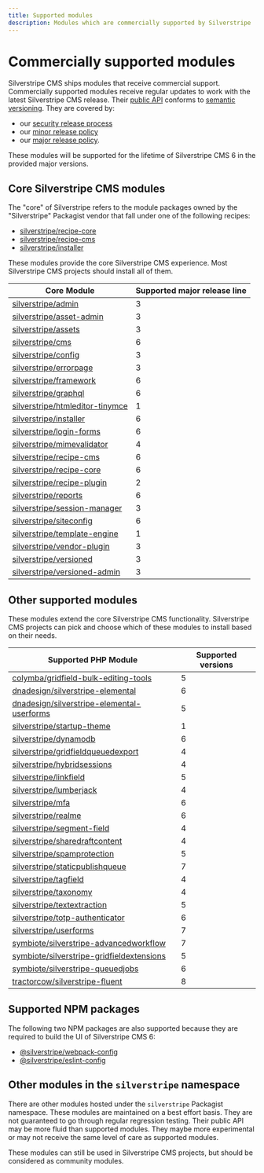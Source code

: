 ```yaml
---
title: Supported modules
description: Modules which are commercially supported by Silverstripe
---
```


# Commercially supported modules

Silverstripe CMS ships modules that receive commercial support. Commercially supported modules receive regular updates to work with the latest Silverstripe CMS release. Their [public API](/project_governance/public_api/) conforms to [semantic versioning](https://semver.org/). They are covered by:

- our [security release process](/contributing/managing_security_issues)
- our [minor release policy](minor_release_policy)
- our [major release policy](major_release_policy).

These modules will be supported for the lifetime of Silverstripe CMS 6 in the provided major versions.

## Core Silverstripe CMS modules

The "core" of Silverstripe refers to the module packages owned by the "Silverstripe" Packagist vendor that fall under one of the following recipes:

- [silverstripe/recipe-core](https://packagist.org/packages/silverstripe/recipe-core)
- [silverstripe/recipe-cms](https://packagist.org/packages/silverstripe/recipe-cms)
- [silverstripe/installer](https://packagist.org/packages/silverstripe/installer)

These modules provide the core Silverstripe CMS experience. Most Silverstripe CMS projects should install all of them.

Core Module | Supported major release line
-- | --
[silverstripe/admin](https://packagist.org/packages/silverstripe/admin) | 3
[silverstripe/asset-admin](https://packagist.org/packages/silverstripe/asset-admin) | 3
[silverstripe/assets](https://packagist.org/packages/silverstripe/assets) | 3
[silverstripe/cms](https://packagist.org/packages/silverstripe/cms) | 6
[silverstripe/config](https://packagist.org/packages/silverstripe/config) | 3
[silverstripe/errorpage](https://packagist.org/packages/silverstripe/errorpage) | 3
[silverstripe/framework](https://packagist.org/packages/silverstripe/framework) | 6
[silverstripe/graphql](https://packagist.org/packages/silverstripe/graphql) | 6
[silverstripe/htmleditor-tinymce](https://packagist.org/packages/silverstripe/htmleditor-tinymce) | 1
[silverstripe/installer](https://packagist.org/packages/silverstripe/installer) | 6
[silverstripe/login-forms](https://packagist.org/packages/silverstripe/login-forms) | 6
[silverstripe/mimevalidator](https://packagist.org/packages/silverstripe/mimevalidator) | 4
[silverstripe/recipe-cms](https://packagist.org/packages/silverstripe/recipe-cms) | 6
[silverstripe/recipe-core](https://packagist.org/packages/silverstripe/recipe-core) | 6
[silverstripe/recipe-plugin](https://packagist.org/packages/silverstripe/recipe-plugin) | 2
[silverstripe/reports](https://packagist.org/packages/silverstripe/reports) | 6
[silverstripe/session-manager](https://packagist.org/packages/silverstripe/session-manager) | 3
[silverstripe/siteconfig](https://packagist.org/packages/silverstripe/siteconfig) | 6
[silverstripe/template-engine](https://packagist.org/packages/silverstripe/template-engine) | 1
[silverstripe/vendor-plugin](https://packagist.org/packages/silverstripe/vendor-plugin) | 3
[silverstripe/versioned](https://packagist.org/packages/silverstripe/versioned) | 3
[silverstripe/versioned-admin](https://packagist.org/packages/silverstripe/versioned-admin) | 3

## Other supported modules

These modules extend the core Silverstripe CMS functionality. Silverstripe CMS projects can pick and choose which of these modules to install based on their needs.

Supported PHP Module | Supported versions
-- | --
[colymba/gridfield-bulk-editing-tools](https://packagist.org/packages/colymba/gridfield-bulk-editing-tools) | 5
[dnadesign/silverstripe-elemental](https://packagist.org/packages/dnadesign/silverstripe-elemental) | 6
[dnadesign/silverstripe-elemental-userforms](https://packagist.org/packages/dnadesign/silverstripe-elemental-userforms) | 5
[silverstripe/startup-theme](https://packagist.org/packages/silverstripe/startup-theme) | 1
[silverstripe/dynamodb](https://packagist.org/packages/silverstripe/dynamodb) | 6
[silverstripe/gridfieldqueuedexport](https://packagist.org/packages/silverstripe/gridfieldqueuedexport) | 4
[silverstripe/hybridsessions](https://packagist.org/packages/silverstripe/hybridsessions) | 4
[silverstripe/linkfield](https://packagist.org/packages/silverstripe/linkfield) | 5
[silverstripe/lumberjack](https://packagist.org/packages/silverstripe/lumberjack) | 4
[silverstripe/mfa](https://packagist.org/packages/silverstripe/mfa) | 6
[silverstripe/realme](https://packagist.org/packages/silverstripe/realme) | 6
[silverstripe/segment-field](https://packagist.org/packages/silverstripe/segment-field) | 4
[silverstripe/sharedraftcontent](https://packagist.org/packages/silverstripe/sharedraftcontent) | 4
[silverstripe/spamprotection](https://packagist.org/packages/silverstripe/spamprotection) | 5
[silverstripe/staticpublishqueue](https://packagist.org/packages/silverstripe/staticpublishqueue) | 7
[silverstripe/tagfield](https://packagist.org/packages/silverstripe/tagfield) | 4
[silverstripe/taxonomy](https://packagist.org/packages/silverstripe/taxonomy) | 4
[silverstripe/textextraction](https://packagist.org/packages/silverstripe/textextraction) | 5
[silverstripe/totp-authenticator](https://packagist.org/packages/silverstripe/totp-authenticator) | 6
[silverstripe/userforms](https://packagist.org/packages/silverstripe/userforms) | 7
[symbiote/silverstripe-advancedworkflow](https://packagist.org/packages/symbiote/silverstripe-advancedworkflow) | 7
[symbiote/silverstripe-gridfieldextensions](https://packagist.org/packages/symbiote/silverstripe-gridfieldextensions) | 5
[symbiote/silverstripe-queuedjobs](https://packagist.org/packages/symbiote/silverstripe-queuedjobs) | 6
[tractorcow/silverstripe-fluent](https://packagist.org/packages/tractorcow/silverstripe-fluent) | 8

## Supported NPM packages

The following two NPM packages are also supported because they are required to build the UI of Silverstripe CMS 6:

- [@silverstripe/webpack-config](https://www.npmjs.com/package/@silverstripe/webpack-config)
- [@silverstripe/eslint-config](https://www.npmjs.com/package/@silverstripe/eslint-config)

## Other modules in the `silverstripe` namespace

There are other modules hosted under the `silverstripe` Packagist namespace. These modules are maintained on a best effort basis. They are not guaranteed to go through regular regression testing. Their public API may be more fluid than supported modules. They maybe more experimental or may not receive the same level of care as supported modules.

These modules can still be used in Silverstripe CMS projects, but should be considered as community modules.
